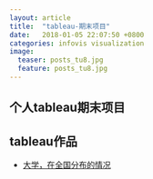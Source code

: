 ```yaml
---
layout: article
title:  "tableau-期末项目"
date:   2018-01-05 22:07:50 +0800
categories: infovis visualization
image:
  teaser: posts_tu8.jpg 
  feature: posts_tu8.jpg
---
```


## 个人tableau期末项目



## tableau作品

- <a href="https://161013039.github.io/infovis/keshihua/index.html" target="_blank">大学，在全国分布的情况</a>

